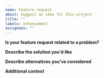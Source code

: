 ```yaml
---
name: Feature request
about: Suggest an idea for this project
title: ""
labels: enhancement
assignees: ""
---
```


**Is your feature request related to a problem?**

<!-- If so, please provide clear and concise description of what the problem is. -->

**Describe the solution you'd like**

<!-- A clear and concise description of what you want to happen. -->

**Describe alternatives you've considered**

<!-- A clear and concise description of any alternative solutions or features you've considered. -->

**Additional context**

<!-- Add any other context about the feature request here. -->
